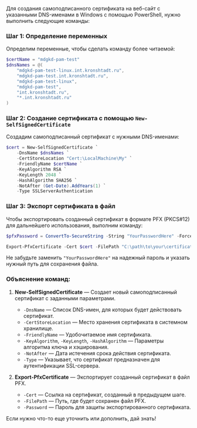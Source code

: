 Для создания самоподписанного сертификата на веб-сайт с указанными DNS-именами в Windows с помощью PowerShell, нужно выполнить следующие команды:

### Шаг 1: Определение переменных

Определим переменные, чтобы сделать команду более читаемой:

```powershell
$certName = "mdgkd-pam-test"
$dnsNames = @(
    "mdgkd-pam-test-linux.int.kronshtadt.ru",
    "mdgkd-pam-test.int.kronshtadt.ru",
    "mdgkd-pam-test-linux",
    "mdgkd-pam-test",
    "int.kronshtadt.ru",
    "*.int.kronshtadt.ru"
)
```

### Шаг 2: Создание сертификата с помощью `New-SelfSignedCertificate`

Создадим самоподписанный сертификат с нужными DNS-именами:

```powershell
$cert = New-SelfSignedCertificate `
    -DnsName $dnsNames `
    -CertStoreLocation "Cert:\LocalMachine\My" `
    -FriendlyName $certName `
    -KeyAlgorithm RSA `
    -KeyLength 2048 `
    -HashAlgorithm SHA256 `
    -NotAfter (Get-Date).AddYears(1) `
    -Type SSLServerAuthentication
```

### Шаг 3: Экспорт сертификата в файл

Чтобы экспортировать созданный сертификат в формате PFX (PKCS#12) для дальнейшего использования, выполним команду:

```powershell
$pfxPassword = ConvertTo-SecureString -String "YourPasswordHere" -Force -AsPlainText

Export-PfxCertificate -Cert $cert -FilePath "C:\path\to\your\certificate.pfx" -Password $pfxPassword
```

Не забудьте заменить `"YourPasswordHere"` на надежный пароль и указать нужный путь для сохранения файла.

### Объяснение команд:

1. **New-SelfSignedCertificate** — Создает новый самоподписанный сертификат с заданными параметрами.
   - `-DnsName` — Список DNS-имен, для которых будет действовать сертификат.
   - `-CertStoreLocation` — Место хранения сертификата в системном хранилище.
   - `-FriendlyName` — Удобочитаемое имя сертификата.
   - `-KeyAlgorithm`, `-KeyLength`, `-HashAlgorithm` — Параметры алгоритма ключа и хэширования.
   - `-NotAfter` — Дата истечения срока действия сертификата.
   - `-Type` — Указывает, что сертификат предназначен для аутентификации SSL-сервера.

2. **Export-PfxCertificate** — Экспортирует созданный сертификат в файл PFX.
   - `-Cert` — Ссылка на сертификат, созданный в предыдущем шаге.
   - `-FilePath` — Путь, где будет сохранен файл PFX.
   - `-Password` — Пароль для защиты экспортированного сертификата.

Если нужно что-то еще уточнить или дополнить, дай знать!
